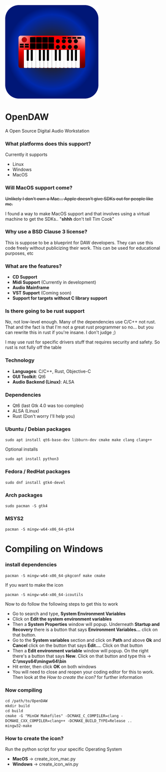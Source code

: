 <img src="assets/logo.png" width="300">

# OpenDAW

A Open Source Digital Audio Workstation

### What platforms does this support?

Currently it supports

- Linux
- Windows
- MacOS

### Will MacOS support come?

~~Unlikely I don't own a Mac... Apple doesn't give SDKs out for people like me.~~

I found a way to make MacOS support and that involves using a virtual machine to get the SDKs.. "**shhh** don't tell Tim Cook"

### Why use a BSD Clause 3 license?

This is suppose to be a blueprint for DAW developers. They can use this code freely without publicizing their work. This can be used for educational purposes, etc

### What are the features?

- **CD Support**    
- **Midi Support** (Currently in development)
- **Audio Mainframe**   
- **VST Support** (Coming soon)
- **Support for targets without C library support**

### Is there going to be rust support

No, not low-level enough. Many of the dependencies use C/C++ not rust. That and the fact is that I'm not a great rust programmer so no... but you can rewrite this in rust if you're insane. I don't judge ;)

I may use rust for specific drivers stuff that requires security and safety.
So rust is not fully off the table

### Technology

- **Languages**: C/C++, Rust, Objective-C
- **GUI Toolkit**: Qt6
- **Audio Backend (Linux)**: ALSA

### Dependencies

- Qt6 (last Gtk 4.0 was too complex)
- ALSA (Linux)
- Rust (Don't worry I'll help you)


### Ubuntu / Debian packages
```
sudo apt install qt6-base-dev libburn-dev cmake make clang clang++
```

Optional installs
```
sudo apt install python3
```

### Fedora / RedHat packages
```
sudo dnf install gtk4-devel
```

### Arch packages
```
sudo pacman -S gtk4
```

### MSYS2
```
pacman -S mingw-w64-x86_64-gtk4
```

# Compiling on Windows

### install dependencies

```
pacman -S mingw-w64-x86_64-pkgconf make cmake
```

If you want to make the icon 
```
pacman -S mingw-w64-x86_64-icoutils
```

Now to do follow the following steps to get this to work
- Go to search and type, **System Environment Variables**
- Click on **Edit the system environment variables**
- Then a **System Properties** window will popup. Underneath **Startup and Recovery** there is a button that says **Environment Variables...** click on that button.
- Go to the **System variables** section and click on **Path** and above **Ok** and **Cancel** click on the button that says **Edit...**. Click on that button
- Then a **Edit environment variable** window will popup. On the right there's a button that says **New**. Click on that button and type this &rarr; **C:\msys64\mingw64\bin**
- Hit enter, then click **OK** on both windows
- You will need to close and reopen your coding editor for this to work. Then look at the *How to create the icon?* for further information

### Now compiling
```
cd /path/to/OpenDAW
mkdir build
cd build
cmake -G "MinGW Makefiles" -DCMAKE_C_COMPILER=clang -DCMAKE_CXX_COMPILER=clang++ -DCMAKE_BUILD_TYPE=Release ..
mingw32-make
```

### How to create the icon?

Run the python script for your specific Operating System

- **MacOS** &rarr; create_icon_mac.py
- **Windows** &rarr; create_icon_win.py